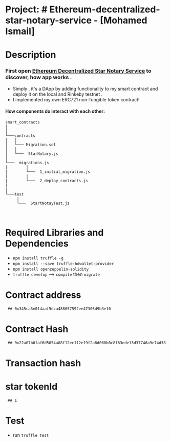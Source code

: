 
# Project: # Ethereum-decentralized-star-notary-service - [Mohamed Ismail]

# Description
  
  ### First open [Ethereum Decentralized Star Notary Service](http://localhost:8000/book/:id) to discover, how app works .
  - Simply , it's  a DApp by adding functionality to my smart contract and deploy it on the local and Rinkeby testnet  .
  - I implemented  my own ERC721 non-fungible token contract!
  

  #### How  components do interact with each other:

```
smart_contracts
│     
│
└───contracts 
│   │  
│   └─── Migration.sol
│   │        
│   └───  StarNotary.js
│     
└───  migrations.js   
|        │
|        └───  1_initial_migration.js
|        |   
|        └───  2_deploy_contracts.js 
|       
|
└───test   
     | 
     └───  StartNotayTest.js
        
    
 ``` 

# Required Libraries and Dependencies
   - `npm install truffle -g`
   - `npm install --save truffle-hdwallet-provider` 
   - `npm install openzeppelin-solidity`
   - `truffle develop` --> `compile` then `migrate`

 
 
# Contract address
    
     ## 0x345ca3e014aaf5dca488057592ee47305d9b3e10


# Contract Hash 
 
     ## 0x22a07b0faf6d5054a08f12ec112e19f2a8d068b0c8f63ede13d37746a9e74d38
  


# Transaction hash
   
   ## 
   
# star tokenId
   
     ## 1


# Test

  - run `truffle test` 




